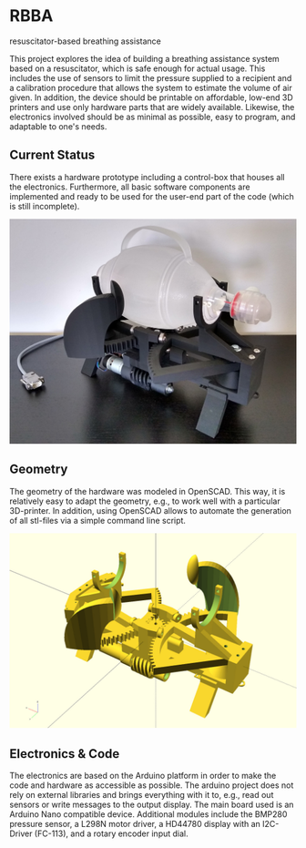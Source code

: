 # RBBA
resuscitator-based breathing assistance

This project explores the idea of building a breathing assistance system based on a resuscitator, which is safe enough for actual usage. This includes the use of sensors to limit the pressure supplied to a recipient and a calibration procedure that allows the system to estimate the volume of air given. In addition, the device should be printable on affordable, low-end 3D printers and use only hardware parts that are widely available. Likewise, the electronics involved should be as minimal as possible, easy to program, and adaptable to one's needs.

## Current Status

There exists a hardware prototype including a control-box that houses all the electronics. Furthermore, all basic software components are implemented and ready to be used for the user-end part of the code (which is still incomplete).

![device_photo](https://github.com/jkerdels/RBBA/blob/master/rbba-dev.jpg?raw=true "device prototype")


## Geometry

The geometry of the hardware was modeled in OpenSCAD. This way, it is relatively easy to adapt the geometry, e.g., to work well with a particular 3D-printer. In addition, using OpenSCAD allows to automate the generation of all stl-files via a simple command line script.

![parametric_geometry](https://github.com/jkerdels/RBBA/blob/master/rbba-openscad.jpg?raw=true "device geometry")

## Electronics & Code

The electronics are based on the Arduino platform in order to make the code and hardware as accessible as possible. The arduino project does not rely on external libraries and brings everything with it to, e.g., read out sensors or write messages to the output display. The main board used is an Arduino Nano compatible device. Additional modules include the BMP280 pressure sensor, a L298N motor driver, a HD44780 display with an I2C-Driver (FC-113), and a rotary encoder input dial.

